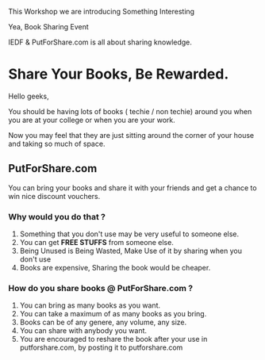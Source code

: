 This Workshop we are introducing Something Interesting 

Yea, Book Sharing Event

IEDF & PutForShare.com is all about sharing knowledge.

# Share Your Books, Be Rewarded.

Hello geeks,

You should be having lots of books ( techie / non techie) around you when you are at your college or when you are your work.

Now you may feel that they are just sitting around the corner of your house and taking so much of space.

## PutForShare.com

You can bring your books and share it with your friends and get a chance to win nice discount vouchers.

### Why would you do that ?

1. Something that you don't use may be very useful to someone else.
2. You can get **FREE STUFFS** from someone else.
3. Being Unused is Being Wasted, Make Use of it by sharing when you don't use
4. Books are expensive, Sharing the book would be cheaper.

### How do you share books @ PutForShare.com ?

1. You can bring as many books as you want.
2. You can take a maximum of as many books as you bring.
3. Books can be of any genere, any volume, any size.
4. You can share with anybody you want.
5. You are encouraged to reshare the book after your use in putforshare.com, by posting it to putforshare.com


